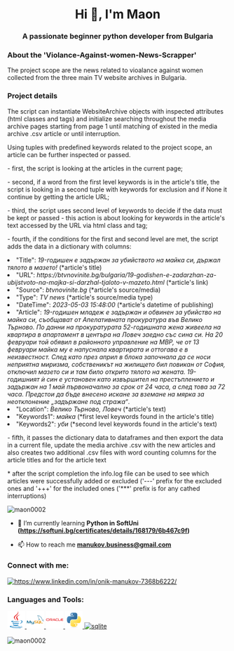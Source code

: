 # 
<h1 align="center">Hi 👋, I'm Maon</h1>
<h3 align="center">A passionate beginner python developer from Bulgaria</h3>

<h3 align="left">About the 'Violance-Against-women-News-Scrapper'</h3>
<p align="left">The project scope are the news related to vioalance against women
collected from the three main TV website archives in Bulgaria.</p>

<h3 align="left">Project details</h3>
<p align="left">The script can instantiate WebsiteArchive objects with inspected attributes (html classes and tags)
and initialize searching throughout the media archive pages starting from page 1 until matching of existed in the media archive .csv article or until interruption.</p>
<p align="left">Using tuples with predefined keywords related to the project scope, an article can be further inspected or passed.</p>
<p align="left"> - first, the script is looking at the articles in the current page;</p>
<p align="left"> - second, if a word from the first level keywords is in the article's title, the script is looking in a second tuple with keywords for exclusion and if None it continue by getting the article URL;</p>
<p align="left"> - third, the script uses second level of keywords to decide if the data must be kept or passed - this action is about looking for keywords in the article's text accessed by the URL via html class and tag;</p>
<p align="left"> - fourth, if the conditions for the first and second level are met, the script adds the data in a dictionary with columns:</p>
<li>"Title": <i>19-годишен е задържан за убийството на майка си, държал тялото в мазето!</i> (*article's title)</li>
<li>"URL": <i>https://btvnovinite.bg/bulgaria/19-godishen-e-zadarzhan-za-ubijstvoto-na-majka-si-darzhal-tjaloto-v-mazeto.html</i> (*article's link)</li>
<li>"Source": <i>btvnovinite.bg</i> (*article's source/media)</li>
<li>"Type": <i>TV news</i> (*article's source/media type)</li>
<li>"DateTime": <i>2023-05-03 15:48:00</i> (*article's datetime of publishing)</li>
<li>"Article": <i>19-годишен младеж е задържан и обвинен за убийство на майка си, съобщават от Апелативната прокуратура във Велико Търново. По данни на прокуратурата 52-годишната жена живеела на квартира в апартамент в центъра на Ловеч заедно със сина си. На 20 февруари той обявил в районното управление на МВР, че от 13 февруари майка му е напуснала квартирата и оттогава е в неизвестност. След като през април в блока започнала да се носи неприятна миризма, собственикът на жилището бил повикан от София, отключил мазето си и там било открито тялото на жената. 19-годишният ѝ син е установен като извършител на престъплението и задържан на 1 май първоначално за срок от 24 часа, а след това за 72 часа. Предстои да бъде внесено искане за вземане на мярка за неотклонение „задържане под стража“</i>.</li>
<li>"Location": <i>Велико Търново, Ловеч</i> (*article's text)</li>
<li>"Keywords1": <i>майка</i> (*first level keywords found in the article's title)</li>
<li>"Keywords2": <i>уби</i> (*second level keywords found in the article's text)</li>
<p align="left"> - fifth, it passes the dictionary data to dataframes and then export the data in a current file, update the media archive .csv with the new articles and also creates two additional .csv files with word counting columns for the article titles and for the article text</p>

<p align="left">* after the script completion the info.log file can be used to see which articles were successfully added or excluded ('---' prefix for the excluded ones and '+++' for the included ones ('***' prefix is for any cathed interruptions)</p>

<p></p>
<p align="left"> <img src="https://komarev.com/ghpvc/?username=maon0002&label=Profile%20views&color=0e75b6&style=flat" alt="maon0002" /> </p>

- 🌱 I’m currently learning **Python in SoftUni (https://softuni.bg/certificates/details/168179/6b467c9f)**

- 📫 How to reach me **manukov.business@gmail.com**

<h3 align="left">Connect with me:</h3>
<p align="left">
<a href="https://linkedin.com/in/https://www.linkedin.com/in/onik-manukov-7368b6222/" target="blank"><img align="center" src="https://raw.githubusercontent.com/rahuldkjain/github-profile-readme-generator/master/src/images/icons/Social/linked-in-alt.svg" alt="https://www.linkedin.com/in/onik-manukov-7368b6222/" height="30" width="40" /></a>
</p>

<h3 align="left">Languages and Tools:</h3>
<p align="left"> <a href="https://www.java.com" target="_blank" rel="noreferrer"> <img src="https://raw.githubusercontent.com/devicons/devicon/master/icons/java/java-original.svg" alt="java" width="40" height="40"/> </a> <a href="https://www.mysql.com/" target="_blank" rel="noreferrer"> <img src="https://raw.githubusercontent.com/devicons/devicon/master/icons/mysql/mysql-original-wordmark.svg" alt="mysql" width="40" height="40"/> </a> <a href="https://www.oracle.com/" target="_blank" rel="noreferrer"> <img src="https://raw.githubusercontent.com/devicons/devicon/master/icons/oracle/oracle-original.svg" alt="oracle" width="40" height="40"/> </a> <a href="https://www.python.org" target="_blank" rel="noreferrer"> <img src="https://raw.githubusercontent.com/devicons/devicon/master/icons/python/python-original.svg" alt="python" width="40" height="40"/> </a> <a href="https://www.sqlite.org/" target="_blank" rel="noreferrer"> <img src="https://www.vectorlogo.zone/logos/sqlite/sqlite-icon.svg" alt="sqlite" width="40" height="40"/> </a> </p>

<p><img align="center" src="https://github-readme-stats.vercel.app/api/top-langs?username=maon0002&show_icons=true&locale=en&layout=compact" alt="maon0002" /></p>



